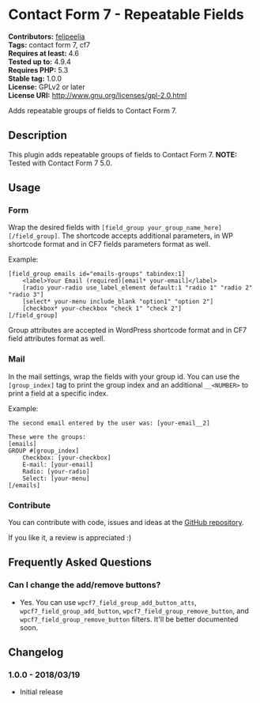 # Contact Form 7 - Repeatable Fields #
**Contributors:** [felipeelia](https://profiles.wordpress.org/felipeelia)  
**Tags:** contact form 7, cf7  
**Requires at least:** 4.6  
**Tested up to:** 4.9.4  
**Requires PHP:** 5.3  
**Stable tag:** 1.0.0  
**License:** GPLv2 or later  
**License URI:** http://www.gnu.org/licenses/gpl-2.0.html  

Adds repeatable groups of fields to Contact Form 7.

## Description ##
This plugin adds repeatable groups of fields to Contact Form 7.
**NOTE:** Tested with Contact Form 7 5.0.

## Usage ##

### Form ###
Wrap the desired fields with `[field_group your_group_name_here][/field_group]`. The shortcode accepts additional parameters, in WP shortcode format and in CF7 fields parameters format as well.

Example:
~~~~
[field_group emails id="emails-groups" tabindex:1]
	<label>Your Email (required)[email* your-email]</label>
	[radio your-radio use_label_element default:1 "radio 1" "radio 2" "radio 3"]
	[select* your-menu include_blank "option1" "option 2"]
	[checkbox* your-checkbox "check 1" "check 2"]
[/field_group]
~~~~

Group attributes are accepted in WordPress shortcode format and in CF7 field attributes format as well.

### Mail ###
In the mail settings, wrap the fields with your group id. You can use the `[group_index]` tag to print the group index and an additional `__<NUMBER>` to print a field at a specific index.

Example:
~~~~
The second email entered by the user was: [your-email__2]

These were the groups:
[emails]
GROUP #[group_index]
	Checkbox: [your-checkbox]
	E-mail: [your-email]
	Radio: [your-radio]
	Select: [your-menu]
[/emails]
~~~~

### Contribute ###
You can contribute with code, issues and ideas at the [GitHub repository](https://github.com/felipeelia/cf7-repeatable-fields).

If you like it, a review is appreciated :)

## Frequently Asked Questions ##

### Can I change the add/remove buttons? ###

* Yes. You can use `wpcf7_field_group_add_button_atts`, `wpcf7_field_group_add_button`, `wpcf7_field_group_remove_button`, and `wpcf7_field_group_remove_button` filters. It'll be better documented soon.

## Changelog ##

### 1.0.0 - 2018/03/19 ###

* Initial release
